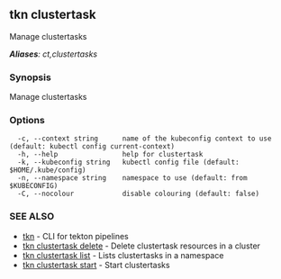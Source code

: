 ## tkn clustertask

Manage clustertasks

***Aliases**: ct,clustertasks*

### Synopsis

Manage clustertasks

### Options

```
  -c, --context string      name of the kubeconfig context to use (default: kubectl config current-context)
  -h, --help                help for clustertask
  -k, --kubeconfig string   kubectl config file (default: $HOME/.kube/config)
  -n, --namespace string    namespace to use (default: from $KUBECONFIG)
  -C, --nocolour            disable colouring (default: false)
```

### SEE ALSO

* [tkn](tkn.md)	 - CLI for tekton pipelines
* [tkn clustertask delete](tkn_clustertask_delete.md)	 - Delete clustertask resources in a cluster
* [tkn clustertask list](tkn_clustertask_list.md)	 - Lists clustertasks in a namespace
* [tkn clustertask start](tkn_clustertask_start.md)	 - Start clustertasks

